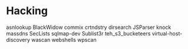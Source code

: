 # Hacking
asnlookup
BlackWidow
commix
crtndstry
dirsearch
JSParser
knock
massdns
SecLists
sqlmap-dev
Sublist3r
teh_s3_bucketeers
virtual-host-discovery
wascan
webshells
wpscan
